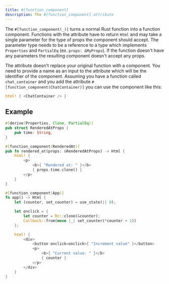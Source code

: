 ```yaml
---
title: #[function_component]
description: The #[function_component] attribute
---
```



The `#[function_component(_)]` turns a normal Rust function into a function component.
Functions with the attribute have to return  `Html` and may take a single parameter for the type of props the component should accept.
The parameter type needs to be a reference to a type which implements `Properties` and `PartialEq` (ex. `props: &MyProps`).
If the function doesn't have any parameters the resulting component doesn't accept any props.

The attribute doesn't replace your original function with a component. You need to provide a name as an input to the attribute which will be the identifier of the component.
Assuming you have a function called `chat_container` and you add the attribute `#[function_component(ChatContainer)]` you can use the component like this:
```rust
html! { <ChatContainer /> }
```

## Example

<!--DOCUSAURUS_CODE_TABS-->
<!--With props-->
```rust
#[derive(Properties, Clone, PartialEq)]
pub struct RenderedAtProps {
    pub time: String,
}

#[function_component(RenderedAt)]
pub fn rendered_at(props: &RenderedAtProps) -> Html {
    html! {
        <p>
            <b>{ "Rendered at: " }</b>
            { props.time.clone() }
        </p>
    }
}
```

<!--Without props-->
```rust
#[function_component(App)]
fn app() -> Html {
    let (counter, set_counter) = use_state(|| 0);

    let onclick = {
        let counter = Rc::clone(&counter);
        Callback::from(move |_| set_counter(*counter + 1))
    };

    html! {
        <div>
            <button onclick=onclick>{ "Increment value" }</button>
            <p>
                <b>{ "Current value: " }</b>
                { counter }
            </p>
        </div>
    }
}
```
<!--END_DOCUSAURUS_CODE_TABS-->
